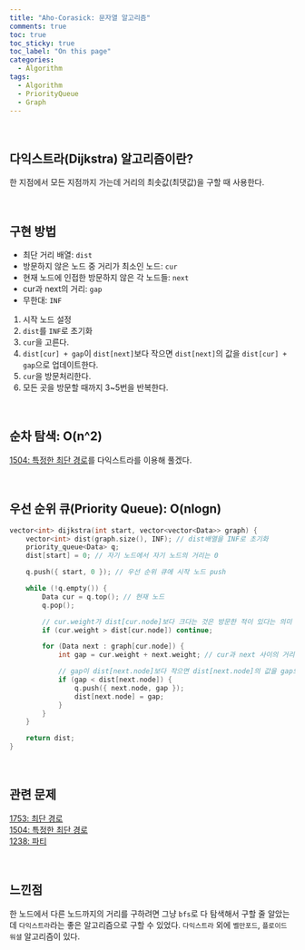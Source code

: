 ```yaml
---
title: "Aho-Corasick: 문자열 알고리즘"
comments: true
toc: true
toc_sticky: true
toc_label: "On this page"
categories:
  - Algorithm
tags:
  - Algorithm
  - PriorityQueue
  - Graph
---
```


<br>

## 다익스트라(Dijkstra) 알고리즘이란?
한 지점에서 모든 지점까지 가는데 거리의 최솟값(최댓값)을 구할 때 사용한다.

<br>

## 구현 방법
- 최단 거리 배열: `dist`
- 방문하지 않은 노드 중 거리가 최소인 노드: `cur`
- 현재 노드에 인접한 방문하지 않은 각 노드들: `next`
- cur과 next의 거리: `gap`
- 무한대: `INF`

1. 시작 노드 설정
2. `dist`를 `INF`로 초기화
3. `cur`을 고른다.
4. `dist[cur] + gap`이 `dist[next]`보다 작으면 `dist[next]`의 값을 `dist[cur] + gap`으로 업데이트한다.
5. `cur`을 방문처리한다.
6. 모든 곳을 방문할 때까지 3~5번을 반복한다.

<br>

## 순차 탐색: O(n^2)
[1504: 특정한 최단 경로](https://www.acmicpc.net/problem/1504)를 다익스트라를 이용해 풀겠다.

<br>

## 우선 순위 큐(Priority Queue): O(nlogn)
```c++
vector<int> dijkstra(int start, vector<vector<Data>> graph) {
	vector<int> dist(graph.size(), INF); // dist배열을 INF로 초기화
	priority_queue<Data> q;
	dist[start] = 0; // 자기 노드에서 자기 노드의 거리는 0

	q.push({ start, 0 }); // 우선 순위 큐에 시작 노드 push

	while (!q.empty()) {
		Data cur = q.top(); // 현재 노드
		q.pop();

		// cur.weight가 dist[cur.node]보다 크다는 것은 방문한 적이 있다는 의미
		if (cur.weight > dist[cur.node]) continue;

		for (Data next : graph[cur.node]) {
			int gap = cur.weight + next.weight; // cur과 next 사이의 거리

			// gap이 dist[next.node]보다 작으면 dist[next.node]의 값을 gap으로 업데이트
			if (gap < dist[next.node]) {
				q.push({ next.node, gap });
				dist[next.node] = gap;
			}
		}
	}

	return dist;
}
```

<br>

## 관련 문제
[1753: 최단 경로](https://www.acmicpc.net/problem/1753)  
[1504: 특정한 최단 경로](https://www.acmicpc.net/problem/1504)  
[1238: 파티](https://www.acmicpc.net/problem/1238)  

<br>

## 느낀점
한 노드에서 다른 노드까지의 거리를 구하려면 그냥 `bfs`로 다 탐색해서 구할 줄 알았는데 `다익스트라`라는 좋은 알고리즘으로 구할 수 있었다. `다익스트라` 외에 `벨만포드`, `플로이드 워셜` 알고리즘이 있다.

<br>